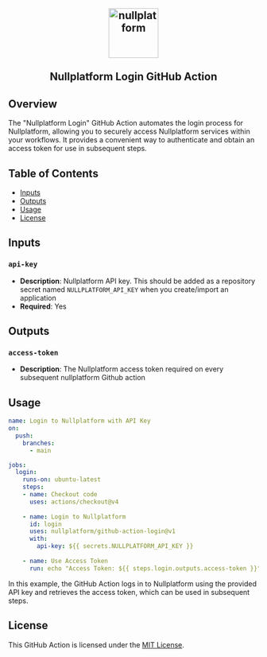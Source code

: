 <h2 align="center">
    <a href="https://httpie.io" target="blank_">
        <img height="100" alt="nullplatform" src="https://nullplatform.com/favicon/android-chrome-192x192.png" />
    </a>
    <br>
    <br>
    Nullplatform Login GitHub Action
    <br>
</h2>

## Overview

The "Nullplatform Login" GitHub Action automates the login process for Nullplatform, allowing you to securely access Nullplatform services within your workflows. It provides a convenient way to authenticate and obtain an access token for use in subsequent steps.

## Table of Contents

- [Inputs](#inputs)
- [Outputs](#outputs)
- [Usage](#usage)
- [License](#license)

## Inputs

### `api-key`

- **Description**: Nullplatform API key. This should be added as a repository secret named `NULLPLATFORM_API_KEY` when you create/import an application
- **Required**: Yes

## Outputs

### `access-token`

- **Description**: The Nullplatform access token required on every subsequent nullplatform Github action

## Usage

```yaml
name: Login to Nullplatform with API Key
on:
  push:
    branches:
      - main

jobs:
  login:
    runs-on: ubuntu-latest
    steps:
    - name: Checkout code
      uses: actions/checkout@v4
      
    - name: Login to Nullplatform
      id: login
      uses: nullplatform/github-action-login@v1
      with:
        api-key: ${{ secrets.NULLPLATFORM_API_KEY }}
        
    - name: Use Access Token
      run: echo "Access Token: ${{ steps.login.outputs.access-token }}"
```

In this example, the GitHub Action logs in to Nullplatform using the provided API key and retrieves the access token, which can be used in subsequent steps.

## License

This GitHub Action is licensed under the [MIT License](LICENSE).
